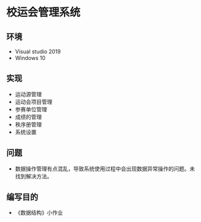 # 校运会管理系统
 ## 环境
  - Visual studio 2019 
  - Windows 10
 ## 实现
  - 运动源管理
  - 运动会项目管理
  - 参赛单位管理
  - 成绩的管理
  - 秩序册管理
  - 系统设置
 ## 问题
  - 数据操作管理有点混乱，导致系统使用过程中会出现数据异常操作的问题。未找到解决方法。
 ## 编写目的
  - 《数据结构》小作业
